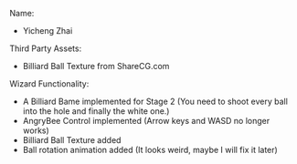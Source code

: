 Name: 
  - Yicheng Zhai

Third Party Assets: 
  - Billiard Ball Texture from ShareCG.com

Wizard Functionality:
  - A Billiard Bame implemented for Stage 2 (You need to shoot every ball into the hole and finally the white one.)
  - AngryBee Control implemented (Arrow keys and WASD no longer works)
  - Billiard Ball Texture added
  - Ball rotation animation added (It looks weird, maybe I will fix it later)
